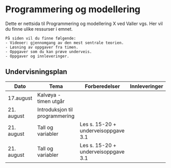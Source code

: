 ﻿# Programmering og modellering

Dette er nettsida til Programmering og modellering X ved Valler vgs. Her vil du finne ulike ressurser i emnet.

```{admonition} Innhold
På siden vil du finne følgende:
- Videoer: gjennomgang av den mest sentrale teorien.
- Løsning av oppgaver fra timen.
- Oppgaver som du kan prøve underveis.
- Oppgaver og innleveringer.
```

## Undervisningsplan
| Dato          | Tema          | Forberedelser| Innleveringer |
| ------------- | ------------- | -------------| ------------- |
| 17.august | Kalvøya - timen utgår | | |
| 21. august  | Introduksjon til programmering  | | |
| 21. august  | Tall og variabler| Les s. 15-20 + underveisoppgave 3.1| |
| 21. august  | Tall og variabler| Les s. 15-20 + underveisoppgave 3.1| |